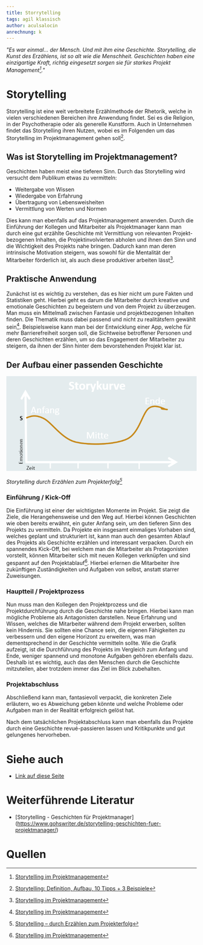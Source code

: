 ```yaml
---
title: Storrytelling
tags: agil klassisch
author: aculsalocin
anrechnung: k
---
```




*"Es war einmal… der Mensch. Und mit ihm eine Geschichte. Storytelling, die Kunst des Erzählens, ist so alt wie die Menschheit. Geschichten haben eine einzigartige Kraft, richtig eingesetzt sorgen sie für starkes Projekt Management[^1]."*

# Storytelling

Storytelling ist eine weit verbreitete Erzählmethode der Rhetorik, welche in vielen verschiedenen Bereichen ihre Anwendung findet. Sei es die Religion, in der Psychotherapie oder als generelle Kunstform. Auch in Unternehmen findet das Storytelling ihren Nutzen, wobei es im Folgenden um das Storytelling im Projektmanagement gehen soll[^2].


## Was ist Storytelling im Projektmanagement?

Geschichten haben meist eine tieferen Sinn. Durch das Storytelling wird versucht dem Publikum etwas zu vermitteln:

* Weitergabe von Wissen
* Wiedergabe von Erfahrung 
* Übertragung von Lebensweisheiten
* Vermittlung von Werten und Normen

Dies kann man ebenfalls auf das Projektmanagement anwenden. Durch die Einführung der Kollegen und Mitarbeiter als Projektmanager kann man durch eine gut erzählte Geschichte mit Vermittlung von relevanten Projekt-bezogenen Inhalten, die Projektinvolvierten abholen und ihnen den Sinn und die Wichtigkeit des Projekts nahe bringen. Dadurch kann man deren intrinsische Motivation steigern, was sowohl für die Mentalität der Mitarbeiter förderlich ist, als auch diese produktiver arbeiten lässt[^1]. 


## Praktische Anwendung

Zunächst ist es wichtig zu verstehen, das es hier nicht um pure Fakten und Statistiken geht. Hierbei geht es darum die Mitarbeiter durch kreative und emotionale Geschichten zu begeistern und von dem Projekt zu überzeugen. Man muss ein Mittelmaß zwischen Fantasie und projektbezogenen Inhalten finden. Die Thematik muss dabei passend und nicht zu realitätsfern gewählt sein[^1]. Beispielsweise kann man bei der Entwicklung einer App, welche für mehr Barrierefreiheit sorgen soll, die Sichtweise betroffener Personen und deren Geschichten erzählen, um so das Engagement der Mitarbeiter zu steigern, da ihnen der Sinn hinter dem bevorstehenden Projekt klar ist.

  
## Der Aufbau einer passenden Geschichte




![Storykurve](Storrytelling/Storytelling.png)

*Storytelling durch Erzählen zum Projekterfolg[^3]*

### Einführung / Kick-Off

Die Einführung ist einer der wichtigsten Momente im Projekt. Sie zeigt die Ziele, die Herangehensweise und den Weg auf. Hierbei können Geschichten wie oben bereits erwähnt, ein guter Anfang sein, um den tieferen Sinn des Projekts zu vermitteln. Da Projekte ein insgesamt einmaliges Vorhaben sind, welches geplant und strukturiert ist, kann man auch den gesamten Ablauf des Projekts als Geschichte erzählen und interessant verpacken. Durch ein spannendes Kick-Off, bei welchem man die Mitarbeiter als Protagonisten vorstellt, können Mitarbeiter sich mit neuen Kollegen verknüpfen und sind gespannt auf den Projektablauf[^1]. Hierbei erlernen die Mitarbeiter ihre zukünftigen Zuständigkeiten und Aufgaben von selbst, anstatt starrer Zuweisungen.


### Hauptteil / Projektprozess

Nun muss man den Kollegen den Projektprozess und die Projektdurchführung durch die Geschichte nahe bringen. Hierbei kann man mögliche Probleme als Antagonisten darstellen. Neue Erfahrung und Wissen, welches die Mitarbeiter während dem Projekt erwerben, sollten kein Hindernis. Sie sollten eine Chance sein, die eigenen Fähigkeiten zu verbessern und den eigene Horizont zu erweitern, was man dementsprechend in der Geschichte vermitteln sollte. Wie die Grafik aufzeigt, ist die Durchführung des Projekts im Vergleich zum Anfang und Ende, weniger spannend und monotone Aufgaben gehören ebenfalls dazu. Deshalb ist es wichtig, auch das den Menschen durch die Geschichte mitzuteilen, aber trotzdem immer das Ziel im Blick zubehalten.


### Projektabschluss

Abschließend kann man, fantasievoll verpackt, die konkreten Ziele erläutern, wo es Abweichung geben könnte und welche Probleme oder Aufgaben man in der Realität erfolgreich gelöst hat.

Nach dem tatsächlichen Projektabschluss kann man ebenfalls das Projekte durch eine Geschichte revué-passieren lassen und Kritikpunkte und gut gelungenes hervorheben.





# Siehe auch

* [Link auf diese Seite](Storrytelling.md)

# Weiterführende Literatur

* [Storytelling - Geschichten für Projektmanager] (https://www.gohswriter.de/storytelling-geschichten-fuer-projektmanager/)

# Quellen

[^1]: [Storytelling im Projektmanagement](https://zistemo.de/blog/storytelling-im-projektmanagement/)
[^2]: [Storytelling: Definition, Aufbau, 10 Tipps + 3 Beispiele](https://karrierebibel.de/storytelling/)
[^3]: [Storytelling – durch Erzählen zum Projekterfolg](https://docplayer.org/31538949-Storytelling-durch-erzaehlen-zum-projekterfolg.html)
[^4]: [Storytelling (Methode)](https://de.wikipedia.org/wiki/Storytelling_(Methode))
